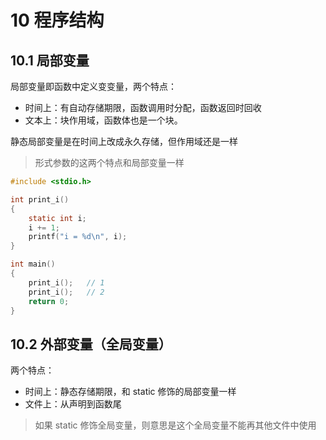 # 10 程序结构

## 10.1 局部变量

局部变量即函数中定义变变量，两个特点：

- 时间上：有自动存储期限，函数调用时分配，函数返回时回收
- 文本上：块作用域，函数体也是一个块。

静态局部变量是在时间上改成永久存储，但作用域还是一样

> 形式参数的这两个特点和局部变量一样

```c
#include <stdio.h>

int print_i()
{
    static int i;
    i += 1;
    printf("i = %d\n", i);
}

int main()
{
    print_i();   // 1
    print_i();   // 2
    return 0;
}
```

## 10.2 外部变量（全局变量）

两个特点：

- 时间上：静态存储期限，和 static 修饰的局部变量一样
- 文件上：从声明到函数尾

> 如果 static 修饰全局变量，则意思是这个全局变量不能再其他文件中使用